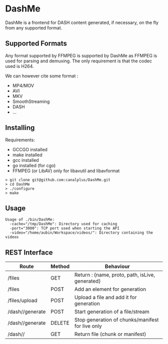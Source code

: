 DashMe
======

DashMe is a frontend for DASH content generated, if necessary, on the fly from any supported format.

Supported Formats
-----------------

Any format supported by FFMPEG is supported by DashMe as FFMPEG is used for parsing and demuxing.
The only requirement is that the codec used is H264.

We can however cite some format :
* MP4/MOV
* AVI
* MKV
* SmoothStreaming
* DASH
* ...

Installing
----------

Requirements:
* GCCGO installed
* make installed
* gcc installed
* go installed (for cgo)
* FFMPEG (or LibAV) only for libavutil and libavformat

```
> git clone git@github.com:canalplus/DashMe.git
> cd DashMe
> ./configure
> make
```

Usage
-----

```
Usage of ./bin/DashMe:
  -cache="/tmp/DashMe": Directory used for caching
  -port="3000": TCP port used when starting the API
  -video="/home/aubin/Workspace/videos/": Directory containing the videos
```

REST Interface
--------------

Route                 | Method | Behaviour
----------------------|--------|--------------------------------------------------
/files                | GET    | Return : {name, proto, path, isLive, generated}
/files                | POST   | Add an element for generation
/files/upload         | POST   | Upload a file and add it for generation
/dash/<name>/generate | POST   | Start generation of a file/stream
/dash/<name>/generate | DELETE | Stop generation of chunks/manifest for live only
/dash/<name>/<elm>    | GET    | Return file (chunk or manifest)
